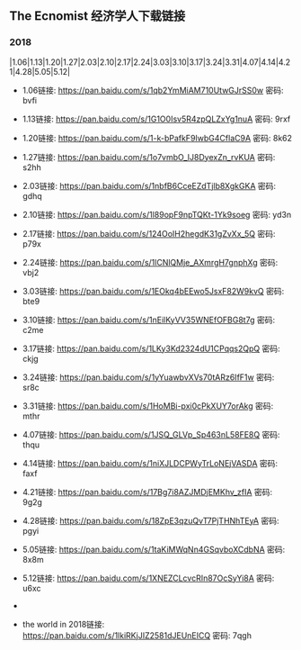 ## The Ecnomist 经济学人下载链接

### 2018
|1.06|1.13|1.20|1.27|2.03|2.10|2.17|2.24|3.03|3.10|3.17|3.24|3.31|4.07|4.14|4.21|4.28|5.05|5.12|

- 1.06链接: https://pan.baidu.com/s/1qb2YmMiAM710UtwGJrSS0w 密码: bvfi
- 1.13链接: https://pan.baidu.com/s/1G1O0Isv5R4zpQLZxYg1nuA 密码: 9rxf
- 1.20链接: https://pan.baidu.com/s/1-k-bPafkF9IwbG4CflaC9A 密码: 8k62
- 1.27链接: https://pan.baidu.com/s/1o7vmbO_IJ8DyexZn_rvKUA 密码: s2hh
- 2.03链接: https://pan.baidu.com/s/1nbfB6CceEZdTjlb8XgkGKA 密码: gdhq
- 2.10链接: https://pan.baidu.com/s/1l89opF9npTQKt-1Yk9soeg 密码: yd3n
- 2.17链接: https://pan.baidu.com/s/124OoIH2hegdK31gZvXx_5Q 密码: p79x
- 2.24链接: https://pan.baidu.com/s/1lCNlQMje_AXmrgH7gnphXg 密码: vbj2
- 3.03链接: https://pan.baidu.com/s/1EOkq4bEEwo5JsxF82W9kvQ 密码: bte9
- 3.10链接: https://pan.baidu.com/s/1nEilKyVV35WNEfOFBG8t7g 密码: c2me
- 3.17链接: https://pan.baidu.com/s/1LKy3Kd2324dU1CPqqs2QpQ 密码: ckjg
- 3.24链接: https://pan.baidu.com/s/1yYuawbvXVs70tARz6IfF1w 密码: sr8c
- 3.31链接: https://pan.baidu.com/s/1HoMBi-pxi0cPkXUY7orAkg 密码: mthr
- 4.07链接: https://pan.baidu.com/s/1JSQ_GLVp_Sp463nL58FE8Q 密码: thqu
- 4.14链接: https://pan.baidu.com/s/1niXJLDCPWyTrLoNEjVASDA 密码: faxf
- 4.21链接: https://pan.baidu.com/s/17Bg7i8AZJMDjEMKhv_zfIA 密码: 9g2g
- 4.28链接: https://pan.baidu.com/s/18ZpE3qzuQvT7PjTHNhTEyA 密码: pgyi
- 5.05链接: https://pan.baidu.com/s/1taKiMWqNn4GSqvboXCdbNA 密码: 8x8m
- 5.12链接: https://pan.baidu.com/s/1XNEZCLcvcRIn87OcSyYi8A 密码: u6xc
- 
 
- the world in 2018链接: https://pan.baidu.com/s/1lkiRKjJIZ2581dJEUnEICQ 密码: 7qgh
